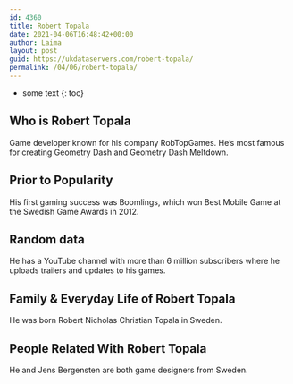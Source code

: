 ```yaml
---
id: 4360
title: Robert Topala
date: 2021-04-06T16:48:42+00:00
author: Laima
layout: post
guid: https://ukdataservers.com/robert-topala/
permalink: /04/06/robert-topala/
---
```


* some text
{: toc}


## Who is Robert Topala
                  
                  
                  
Game developer known for his company RobTopGames. He&#8217;s most famous for creating Geometry Dash and Geometry Dash Meltdown.
                  
              
            
              
            
                
                
                
## Prior to Popularity
                  
                  
                  
His first gaming success was Boomlings, which won Best Mobile Game at the Swedish Game Awards in 2012.
                  
              
            
              
            
                
                
                
## Random data
                  
                  
                  
He has a YouTube channel with more than 6 million subscribers where he uploads trailers and updates to his games.
                  
              
            
              
            
                
                
                
## Family & Everyday Life of Robert Topala
                  
                  
                  
He was born Robert Nicholas Christian Topala in Sweden.
                  
              
            
              
            
                
                
                
## People Related With Robert Topala
                  
                  
                  
He and Jens Bergensten are both game designers from Sweden.
                  
              
            
              
            
                
              
            
              
              
            
            
              
            
          
          
          
